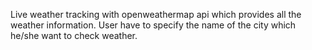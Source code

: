 Live weather tracking with openweathermap api which provides all the weather information.
User have to specify the name of the city which he/she want to check weather.
